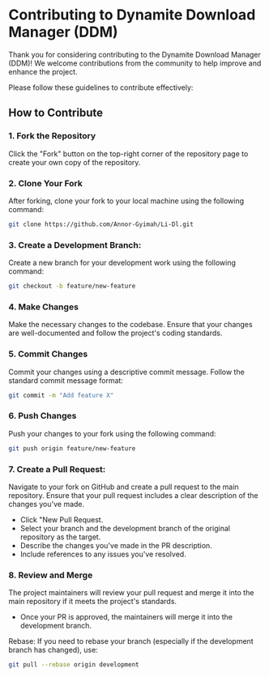 # Contributing to Dynamite Download Manager (DDM)

Thank you for considering contributing to the Dynamite Download Manager (DDM)! We welcome contributions from the community to help improve and enhance the project.

Please follow these guidelines to contribute effectively:

## How to Contribute

### 1. Fork the Repository
Click the "Fork" button on the top-right corner of the repository page to create your own copy of the repository.

### 2. Clone Your Fork
After forking, clone your fork to your local machine using the following command:
```bash
git clone https://github.com/Annor-Gyimah/Li-Dl.git
```

### 3. Create a Development Branch:
Create a new branch for your development work using the following command:
```bash
git checkout -b feature/new-feature
```

### 4. Make Changes
Make the necessary changes to the codebase. Ensure that your changes are well-documented and follow the
project's coding standards.

### 5. Commit Changes
Commit your changes using a descriptive commit message. Follow the standard commit message format:
```bash
git commit -m "Add feature X"
```

### 6. Push Changes
Push your changes to your fork using the following command:
```bash
git push origin feature/new-feature
```

### 7. Create a Pull Request:
Navigate to your fork on GitHub and create a pull request to the main repository. Ensure that your pull
request includes a clear description of the changes you've made.
* Click "New Pull Request.
* Select your branch and the development branch of the original repository as the target.
* Describe the changes you've made in the PR description.
* Include references to any issues you've resolved.


### 8. Review and Merge
The project maintainers will review your pull request and merge it into the main repository if it meets the
project's standards.
* Once your PR is approved, the maintainers will merge it into the development branch.

Rebase:
If you need to rebase your branch (especially if the development branch has changed), use:
```bash
git pull --rebase origin development

```


